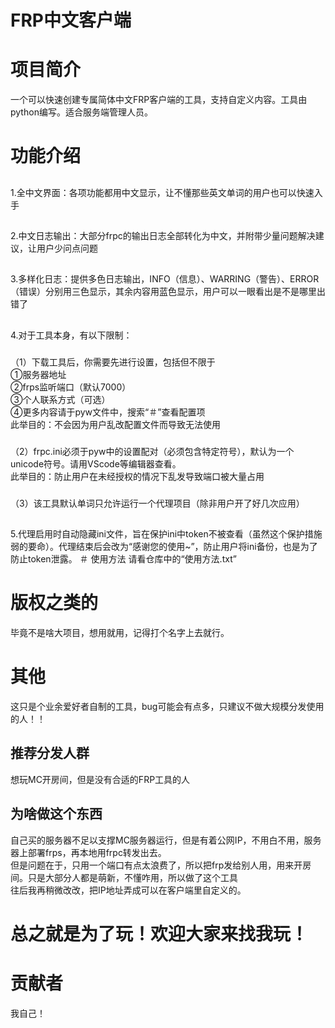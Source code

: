 # FRP中文客户端
# 项目简介
一个可以快速创建专属简体中文FRP客户端的工具，支持自定义内容。工具由python编写。适合服务端管理人员。
# 功能介绍
  ##
  1.全中文界面：各项功能都用中文显示，让不懂那些英文单词的用户也可以快速入手  
  ##
  2.中文日志输出：大部分frpc的输出日志全部转化为中文，并附带少量问题解决建议，让用户少问点问题  
  ##
  3.多样化日志：提供多色日志输出，INFO（信息）、WARRING（警告）、ERROR（错误）分别用三色显示，其余内容用蓝色显示，用户可以一眼看出是不是哪里出错了  
  ##
  4.对于工具本身，有以下限制：  
###
（1）下载工具后，你需要先进行设置，包括但不限于  
  ①服务器地址  
  ②frps监听端口（默认7000）  
  ③个人联系方式（可选）  
  ④更多内容请于pyw文件中，搜索“＃”查看配置项  
此举目的：不会因为用户乱改配置文件而导致无法使用  
###
（2）frpc.ini必须于pyw中的设置配对（必须包含特定符号），默认为一个unicode符号。请用VScode等编辑器查看。  
此举目的：防止用户在未经授权的情况下乱发导致端口被大量占用  
###
（3）该工具默认单词只允许运行一个代理项目（除非用户开了好几次应用）  
  ##
  5.代理启用时自动隐藏ini文件，旨在保护ini中token不被查看（虽然这个保护措施弱的要命）。代理结束后会改为“感谢您的使用~”，防止用户将ini备份，也是为了防止token泄露。
＃ 使用方法
请看仓库中的“使用方法.txt”
# 版权之类的
毕竟不是啥大项目，想用就用，记得打个名字上去就行。
# 其他
这只是个业余爱好者自制的工具，bug可能会有点多，只建议不做大规模分发使用的人！！
## 推荐分发人群
想玩MC开房间，但是没有合适的FRP工具的人
## 为啥做这个东西
自己买的服务器不足以支撑MC服务器运行，但是有着公网IP，不用白不用，服务器上部署frps，再本地用frpc转发出去。  
但是问题在于，只用一个端口有点太浪费了，所以把frp发给别人用，用来开房间。只是大部分人都是萌新，不懂咋用，所以做了这个工具  
往后我再稍微改改，把IP地址弄成可以在客户端里自定义的。  
# 总之就是为了玩！欢迎大家来找我玩！
# 贡献者
我自己！
